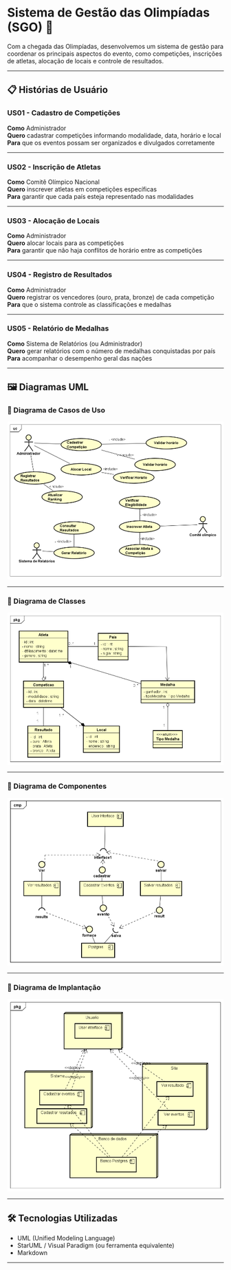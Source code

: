 # Sistema de Gestão das Olimpíadas (SGO) 🏅

Com a chegada das Olimpíadas, desenvolvemos um sistema de gestão para coordenar os principais aspectos do evento, como competições, inscrições de atletas, alocação de locais e controle de resultados.

---

## 📋 Histórias de Usuário

### US01 - Cadastro de Competições

**Como** Administrador  
**Quero** cadastrar competições informando modalidade, data, horário e local  
**Para** que os eventos possam ser organizados e divulgados corretamente

---

### US02 - Inscrição de Atletas

**Como** Comitê Olímpico Nacional  
**Quero** inscrever atletas em competições específicas  
**Para** garantir que cada país esteja representado nas modalidades

---

### US03 - Alocação de Locais

**Como** Administrador  
**Quero** alocar locais para as competições  
**Para** garantir que não haja conflitos de horário entre as competições

---

### US04 - Registro de Resultados

**Como** Administrador  
**Quero** registrar os vencedores (ouro, prata, bronze) de cada competição  
**Para** que o sistema controle as classificações e medalhas

---

### US05 - Relatório de Medalhas

**Como** Sistema de Relatórios (ou Administrador)  
**Quero** gerar relatórios com o número de medalhas conquistadas por país  
**Para** acompanhar o desempenho geral das nações

---

## 🖼 Diagramas UML

### 📌 Diagrama de Casos de Uso

![Use Case Diagram](Imagens/UseCase%20Diagram0.png)

---

### 📌 Diagrama de Classes

![Class Diagram](Imagens/Class%20Diagram0.png)

---

### 📌 Diagrama de Componentes

![Component Diagram](Imagens/Component%20Diagram0.png)

---

### 📌 Diagrama de Implantação

![Deployment Diagram](Imagens/Deployment%20Diagram0.png)

---

## 🛠 Tecnologias Utilizadas

- UML (Unified Modeling Language)
- StarUML / Visual Paradigm (ou ferramenta equivalente)
- Markdown

---
